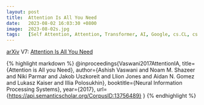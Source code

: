 ```yaml
---
layout: post
title:  Attention Is All You Need
date:   2023-08-02 16:03:30 +0800
image:  2023-08-02s.jpg
tags:   [Self Attention, Attention, Transformer, AI, Google, cs.CL, cs.LG, arXiv, ~71.6k Citations, ~V1~ 12 Jun 2017]
---
```


[arXiv](https://arxiv.org/abs/1706.03762) V7: [Attention Is All You Need](https://arxiv.org/pdf/1706.03762.pdf)

{% highlight markdown %}
@inproceedings{Vaswani2017AttentionIA,
  title={Attention is All you Need},
  author={Ashish Vaswani and Noam M. Shazeer and Niki Parmar and Jakob Uszkoreit and Llion Jones and Aidan N. Gomez and Lukasz Kaiser and Illia Polosukhin},
  booktitle={Neural Information Processing Systems},
  year={2017},
  url={https://api.semanticscholar.org/CorpusID:13756489}
}
{% endhighlight %}